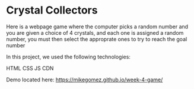 # Crystal Collectors

Here is a webpage game where the computer picks a random number and you are given a choice of 4 crystals, and each one is assigned a random number, you must then select the approprate ones to try to reach the goal number

In this project, we used the following technologies:

HTML
CSS
JS
CDN

Demo located here:
https://mikegomez.github.io/week-4-game/

